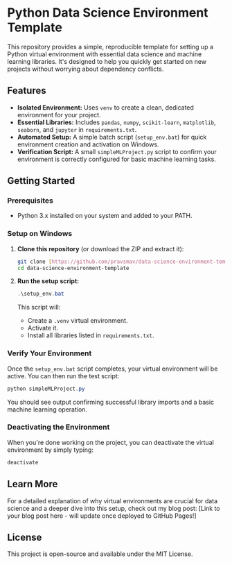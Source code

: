 # Python Data Science Environment Template

This repository provides a simple, reproducible template for setting up a Python virtual environment with essential data science and machine learning libraries. It's designed to help you quickly get started on new projects without worrying about dependency conflicts.

## Features

* **Isolated Environment:** Uses `venv` to create a clean, dedicated environment for your project.
* **Essential Libraries:** Includes `pandas`, `numpy`, `scikit-learn`, `matplotlib`, `seaborn`, and `jupyter` in `requirements.txt`.
* **Automated Setup:** A simple batch script (`setup_env.bat`) for quick environment creation and activation on Windows.
* **Verification Script:** A small `simpleMLProject.py` script to confirm your environment is correctly configured for basic machine learning tasks.

## Getting Started

### Prerequisites

* Python 3.x installed on your system and added to your PATH.

### Setup on Windows

1.  **Clone this repository** (or download the ZIP and extract it):
    ```bash
    git clone [https://github.com/pravsmav/data-science-environment-template.git](https://github.com/pravsmav/data-science-environment-template.git)
    cd data-science-environment-template
    ```

2.  **Run the setup script:**
    ```powershell
    .\setup_env.bat
    ```
    This script will:
    * Create a `.venv` virtual environment.
    * Activate it.
    * Install all libraries listed in `requirements.txt`.

### Verify Your Environment

Once the `setup_env.bat` script completes, your virtual environment will be active. You can then run the test script:

```powershell
python simpleMLProject.py
```

You should see output confirming successful library imports and a basic machine learning operation.

### Deactivating the Environment
When you're done working on the project, you can deactivate the virtual environment by simply typing:
```powershell
deactivate
```

## Learn More

For a detailed explanation of why virtual environments are crucial for data science and a deeper dive into this setup, check out my blog post:
[Link to your blog post here - will update once deployed to GitHub Pages!]

## License

This project is open-source and available under the MIT License.
